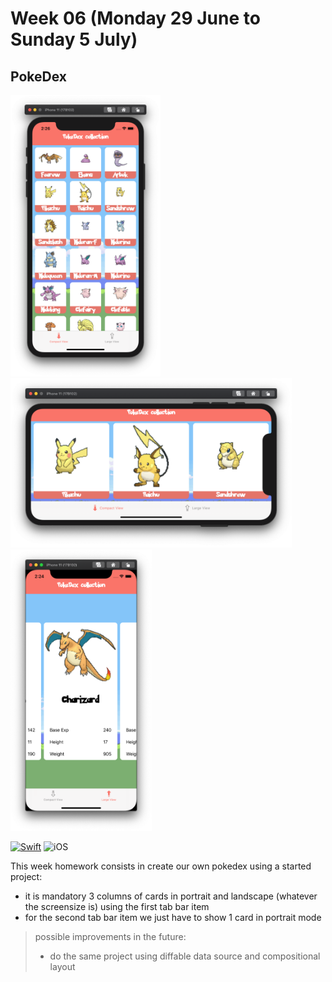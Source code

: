 # Week 06 (Monday 29 June to Sunday 5 July)

## PokeDex
<!-- I´m using html paragraph tag in order to do not show the table lines
| ![CompactP](https://github.com/AlbertoTalavan/TS_RWbootcamp_2020/blob/master/Week06/Assets/portrait1.png "Portrait compact") | ![CompactL](https://github.com/AlbertoTalavan/TS_RWbootcamp_2020/blob/master/Week06/Assets/landscape1.png "Landscape compact") | ![Large](https://github.com/AlbertoTalavan/TS_RWbootcamp_2020/blob/master/Week06/Assets/portrait2.png "Portrait Large") |
| --- | --- | --- |
-->
<p alignment = "center">
	<img src="../Week06/Assets/portrait1.png" height="450"/>
	<img src="../Week06/Assets/landscape1.png" width="450"/>
	<img src="../Week06/Assets/portrait2.png" height="450"/>
</p>

[![Swift](https://img.shields.io/badge/Swift-5.0-orange.svg?longCache=true&style=flat&logo=swift)](https://www.swift.org)
![iOS](https://img.shields.io/badge/iOS-13.2+-lightgrey.svg?longCache=true&?style=plastic&logo=apple)

This week homework consists in create our own pokedex using a started project:
- it is mandatory 3 columns of cards in portrait and landscape (whatever the screensize is) using the first tab bar item
- for the second tab bar item we just have to show 1 card in portrait mode

>possible improvements in the future:
> - do the same project using diffable data source and compositional layout

